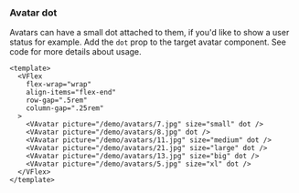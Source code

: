 ### Avatar dot

Avatars can have a small dot attached to them,
if you'd like to show a user status for example.
Add the `dot` prop to the target avatar component.
See code for more details about usage.

<!--code-->

```vue
<template>
  <VFlex
    flex-wrap="wrap"
    align-items="flex-end"
    row-gap=".5rem"
    column-gap=".25rem"
  >
    <VAvatar picture="/demo/avatars/7.jpg" size="small" dot />
    <VAvatar picture="/demo/avatars/8.jpg" dot />
    <VAvatar picture="/demo/avatars/11.jpg" size="medium" dot />
    <VAvatar picture="/demo/avatars/21.jpg" size="large" dot />
    <VAvatar picture="/demo/avatars/13.jpg" size="big" dot />
    <VAvatar picture="/demo/avatars/5.jpg" size="xl" dot />
  </VFlex>
</template>
```

<!--/code-->

<!--example-->

<VFlex flex-wrap="wrap" align-items="flex-end" row-gap=".5rem" column-gap=".25rem">
  <VAvatar picture="/demo/avatars/7.jpg" size="small" dot />
  <VAvatar picture="/demo/avatars/8.jpg" dot />
  <VAvatar picture="/demo/avatars/11.jpg" size="medium" dot />
  <VAvatar picture="/demo/avatars/21.jpg" size="large" dot />
  <VAvatar picture="/demo/avatars/13.jpg" size="big" dot />
  <VAvatar picture="/demo/avatars/5.jpg" size="xl" dot />
</VFlex>

<!--/example-->
